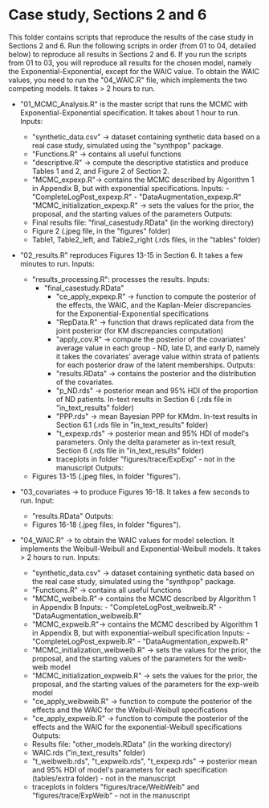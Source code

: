 # Case study, Sections 2 and 6
This folder contains scripts that reproduce the results of the case study in Sections 2 and 6.
Run the following scripts in order (from 01 to 04, detailed below) to reproduce all results in Sections 2 and 6. 
If you run the scripts from 01 to 03, you will reproduce all results for the chosen model, namely the Exponential-Exponential, except for the WAIC value. To obtain the WAIC values, you need to run the "04_WAIC.R" file, which implements the two competing models. It takes > 2 hours to run.

- "01_MCMC_Analysis.R" is the master script that runs the MCMC with Exponential-Exponential specification. It takes about 1 hour to run.
Inputs: 
  - "synthetic_data.csv" -> dataset containing synthetic data based on a real case study, simulated using the "synthpop" package.
  - "Functions.R" -> contains all useful functions
  - "descriptive.R" -> compute the descriptive statistics and produce Tables 1 and 2, and Figure 2 of Section 2.
  - "MCMC_expexp.R"-> contains the MCMC described by Algorithm 1 in Appendix B, but with exponential specifications. 
	Inputs: 
          - "CompleteLogPost_expexp.R" 
          - "DataAugmentation_expexp.R"
  "MCMC_initialization_expexp.R" -> sets the values for the prior, the proposal, and the starting values of the parameters
Outputs:
   - Final results file: "final_casestudy.RData" (in the working directory)
   - Figure 2 (.jpeg file, in the "figures" folder) 
   - Table1, Table2_left, and Table2_right (.rds files, in the "tables" folder) 

- "02_results.R" reproduces Figures 13-15 in Section 6. It takes a few minutes to run.
Inputs: 
   - "results_processing.R": processes the results.
	Inputs:
	  - "final_casestudy.RData"
          - "ce_apply_expexp.R" -> function to compute the posterior of the effects, the WAIC, and the Kaplan-Meier discrepancies
             for the Exponential-Exponential specifications
          - "RepData.R" -> function that draws replicated data from the joint posterior (for KM discrepancies computation)
          - "apply_cov.R" -> compute the posterior of the covariates' average value in each group - ND, late D, and early D, namely
             it takes the covariates' average value within strata of patients for each posterior draw of the latent memberships.
        Outputs:
          - "results.RData" -> contains the posterior and the distribution of the covariates.
          - "p_ND.rds" -> posterior mean and 95% HDI of the proportion of ND patients. In-text results in Section 6 (.rds file in "in_text_results" folder)
          - "PPP.rds" -> mean Bayesian PPP for KMdm. In-text results in Section 6.1 (.rds file in "in_text_results" folder)
          - "t_expexp.rds" -> posterior mean and 95% HDI of model's parameters. Only the delta parameter as in-text result, Section 6 (.rds file in "in_text_results" folder)
          - traceplots in folder "figures/trace/ExpExp" - not in the manuscript
Outputs:
   - Figures 13-15 (.jpeg files, in folder "figures").   

- "03_covariates -> to produce Figures 16-18. It takes a few seconds to run.
Input: 
   - "results.RData"
Outputs: 
   - Figures 16-18 (.jpeg files, in folder "figures").

- "04_WAIC.R" -> to obtain the WAIC values for model selection. It implements the Weibull-Weibull and Exponential-Weibull models. It takes > 2 hours to run.
Inputs: 
  - "synthetic_data.csv" -> dataset containing synthetic data based on the real case study, simulated using the "synthpop" package.
  - "Functions.R" -> contains all useful functions
  - "MCMC_weibeib.R"-> contains the MCMC described by Algorithm 1 in Appendix B 
	Inputs: 
          - "CompleteLogPost_weibweib.R" 
          - "DataAugmentation_weibweib.R"
  - "MCMC_expweib.R"-> contains the MCMC described by Algorithm 1 in Appendix B, but with exponential-weibull specification
	Inputs: 
          - "CompleteLogPost_expweib.R" 
          - "DataAugmentation_expweib.R"
  - "MCMC_initialization_weibweib.R" -> sets the values for the prior, the proposal, and the starting values of the parameters for the weib-weib model
  - "MCMC_initialization_expweib.R" -> sets the values for the prior, the proposal, and the starting values of the parameters for the exp-weib model
  - "ce_apply_weibweib.R" -> function to compute the posterior of the effects and the WAIC for the Weibull-Weibull specifications
  - "ce_apply_expweib.R" -> function to compute the posterior of the effects and the WAIC for the exponential-Weibull specifications
Outputs:
  - Results file: "other_models.RData" (in the working directory)
  - WAIC.rds ("in_text_results" folder)
  - "t_weibweib.rds", "t_expweib.rds", "t_expexp.rds" -> posterior mean and 95% HDI of model's parameters for each specification (tables/extra folder) - not in the manuscript
  - traceplots in folders "figures/trace/WeibWeib" and "figures/trace/ExpWeib" - not in the manuscript
